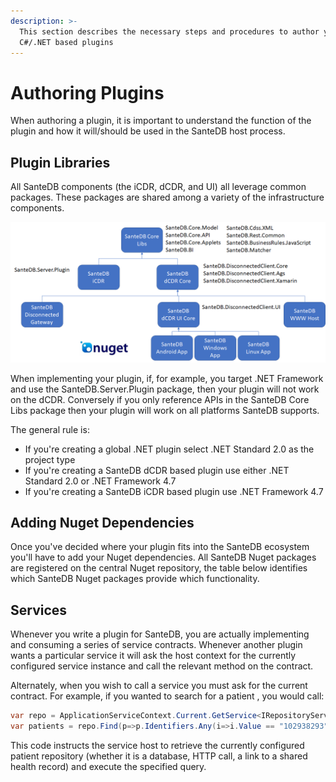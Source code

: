 ```yaml
---
description: >-
  This section describes the necessary steps and procedures to author your own
  C#/.NET based plugins
---
```


# Authoring Plugins

When authoring a plugin, it is important to understand the function of the plugin and how it will/should be used in the SanteDB host process.

## Plugin Libraries

All SanteDB components \(the iCDR, dCDR, and UI\) all leverage common packages. These packages are shared among a variety of the infrastructure components. 

![Library Relationship](../../../.gitbook/assets/image%20%2886%29.png)

When implementing your plugin, if, for example, you target .NET Framework and use the SanteDB.Server.Plugin package, then your plugin will not work on the dCDR. Conversely if you only reference APIs in the SanteDB Core Libs package then your plugin will work on all platforms SanteDB supports.

The general rule is:

* If you're creating a global .NET plugin select .NET Standard 2.0 as the project type
* If you're creating a SanteDB dCDR based plugin use either .NET Standard 2.0 or .NET Framework 4.7 
* If you're creating a SanteDB iCDR based plugin use .NET Framework 4.7

## Adding Nuget Dependencies

Once you've decided where your plugin fits into the SanteDB ecosystem you'll have to add your Nuget dependencies. All SanteDB Nuget packages are registered on the central Nuget repository, the table below identifies which SanteDB Nuget packages provide which functionality.

## Services

Whenever you write a plugin for SanteDB, you are actually implementing and consuming a series of service contracts. Whenever another plugin wants a particular service it will ask the host context for the currently configured service instance and call the relevant method on the contract.

Alternately, when you wish to call a service you must ask for the current contract. For example, if you wanted to search for a patient , you would call:

```csharp
var repo = ApplicationServiceContext.Current.GetService<IRepositoryService<Patient>>();
var patients = repo.Find(p=>p.Identifiers.Any(i=>i.Value == "102938293"));
```

This code instructs the service host to retrieve the currently configured patient repository \(whether it is a database, HTTP call, a link to a shared health record\) and execute the specified query.

### 

